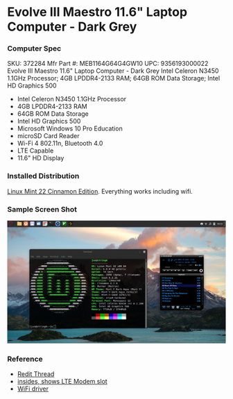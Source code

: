 Evolve III Maestro 11.6" Laptop Computer - Dark Grey
====================================================
### Computer Spec
SKU: 372284
Mfr Part #: MEB1164G64G4GW10
UPC: 9356193000022
Evolve III Maestro 11.6" Laptop Computer - Dark Grey Intel Celeron N3450 1.1GHz Processor; 4GB LPDDR4-2133 RAM; 64GB ROM Data Storage; Intel HD Graphics 500

*    Intel Celeron N3450 1.1GHz Processor
*    4GB LPDDR4-2133 RAM
*    64GB ROM Data Storage
*    Intel HD Graphics 500
*    Microsoft Windows 10 Pro Education
*    microSD Card Reader
*    Wi-Fi 4 802.11n, Bluetooth 4.0
*    LTE Capable
*    11.6" HD Display

### Installed Distribution
[Linux Mint 22 Cinnamon Edition](https://www.linuxmint.com/download.php). Everything works including wifi.

### Sample Screen Shot
![Maestro Screenshot](screenshots/maestro.png)

### Reference
* [Redit Thread](https://www.reddit.com/r/linuxhardware/comments/tk6hdp/evolve_iii_maestro_ebook_116/)
* [insides, shows LTE Modem slot](https://imgur.com/a/ussxg8d)
* [WiFi driver](https://forums.linuxmint.com/viewtopic.php?t=374136)

